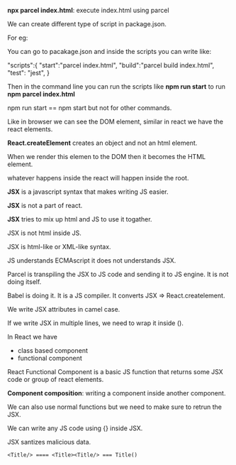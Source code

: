 **npx parcel index.html**: execute index.html using parcel

We can create different type of script in package.json.

For eg:

You can go to pacakage.json and inside the scripts you can write like:

"scripts":{
    "start":"parcel index.html",
    "build":"parcel build index.html",
    "test": "jest",
}

Then in the command line you can run the scripts like **npm run start** to run **npm parcel index.html**

npm run start == npm start but not for other commands.

Like in browser we can see the DOM element, similar in react we have the react elements.

**React.createElement** creates an object and not an html element.

When we render this elemen to the DOM then it becomes the HTML element.

whatever happens inside the react will happen inside the root.

**JSX** is a javascript syntax that makes writing JS easier.

**JSX** is not a part of react. 

**JSX** tries to mix up html and JS to use it togather.

JSX is not html inside JS.

JSX is html-like or XML-like syntax. 

JS understands ECMAscript it does not understands JSX.

Parcel is transpiling the JSX to JS code and sending it to JS engine. It is not doing itself.

Babel is doing it. It is a JS compiler. It converts JSX => React.createlement.

We write JSX attributes in camel case.

If we write JSX in multiple lines, we need to wrap it inside ().

In React we have 
- class based component
- functional component

React Functional Component is a basic JS function that returns some JSX code or group of react elements.

**Component composition**: writing a component inside another component.

We can also use normal functions but we need to make sure to retrun the JSX.

We can write any JS code using {} inside JSX.

JSX santizes malicious data.

`<Title/> ==== <Title><Title/> === Title()`






